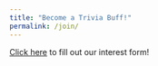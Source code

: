 ```yaml
--- 
title: "Become a Trivia Buff!"
permalink: /join/
--- 
```



[Click here](https://forms.gle/WzjdLyqULQwZGjhM8) to fill out our interest form!
